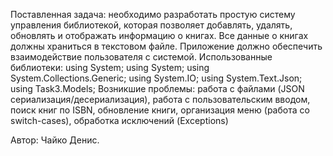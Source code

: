 Поставленная задача: необходимо разработать простую систему управления библиотекой, которая позволяет добавлять, удалять, обновлять и отображать информацию о книгах. Все данные о книгах должны храниться в текстовом файле. Приложение должно обеспечить взаимодействие пользователя с системой. 
Использованные библиотеки: using System; using System;
using System.Collections.Generic;
using System.IO;
using System.Text.Json;
using Task3.Models;
Возникшие проблемы: работа с файлами (JSON сериализация/десериализация), работа с пользовательским вводом, поиск книг по ISBN, обновление книги, организация меню (работа со switch-cases), обработка исключений (Exceptions)

Автор: Чайко Денис.

